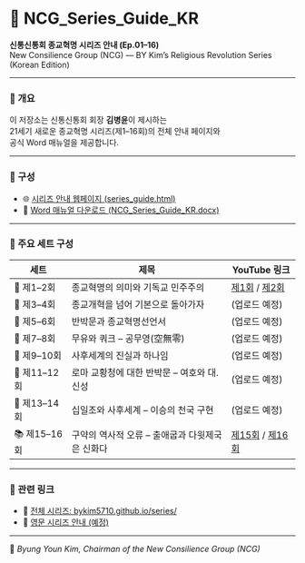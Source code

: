 # 📘 NCG_Series_Guide_KR
**신통신통회 종교혁명 시리즈 안내 (Ep.01–16)**  
New Consilience Group (NCG) — BY Kim’s Religious Revolution Series (Korean Edition)

---

### 🎯 개요
이 저장소는 신통신통회 회장 **김병윤**이 제시하는  
21세기 새로운 종교혁명 시리즈(제1–16회)의 전체 안내 페이지와  
공식 Word 매뉴얼을 제공합니다.

---

### 📂 구성
- 🌐 [시리즈 안내 웹페이지 (series_guide.html)](https://bykim5710.github.io/NCG_Series_Guide_KR/series_guide.html)  
- 📄 [Word 매뉴얼 다운로드 (NCG_Series_Guide_KR.docx)](https://bykim5710.github.io/NCG_Series_Guide_KR/NCG_Series_Guide_KR.docx)

---

### 🎥 주요 세트 구성
| 세트 | 제목 | YouTube 링크 |
|------|------|---------------|
| 📘 제1–2회 | 종교혁명의 의미와 기독교 민주주의 | [제1회](https://youtu.be/o9kSstxgDaw) / [제2회](https://youtu.be/gylO_88pDuc) |
| 📗 제3–4회 | 종교개혁을 넘어 기본으로 돌아가자 | (업로드 예정) |
| 📙 제5–6회 | 반박문과 종교혁명선언서 | (업로드 예정) |
| 📕 제7–8회 | 무유와 쿼크 – 공무영(空無零) | (업로드 예정) |
| 📒 제9–10회 | 사후세계의 진실과 하나임 | (업로드 예정) |
| 📔 제11–12회 | 로마 교황청에 대한 반박문 – 여호와 대. 신성 | (업로드 예정) |
| 📓 제13–14회 | 십일조와 사후세계 – 이승의 천국 구현 | (업로드 예정) |
| 📚 제15–16회 | 구약의 역사적 오류 – 출애굽과 다윗제국은 신화다 | [제15회](https://youtu.be/ut7s66h2FZs) / [제16회](https://youtu.be/hPeLXPMlhA4) |

---

### 🔗 관련 링크
- 🔸 [전체 시리즈: bykim5710.github.io/series/](https://bykim5710.github.io/series/)
- 🔸 [영문 시리즈 안내 (예정)](https://bykim5710.github.io/NCG_Series_Guide_EN/)

---

📜 _Byung Youn Kim, Chairman of the New Consilience Group (NCG)_
